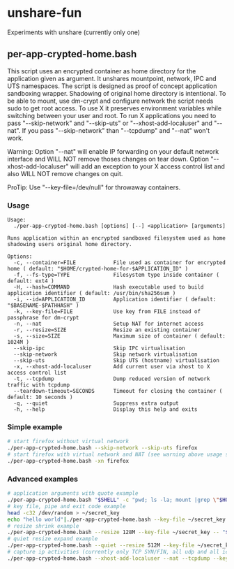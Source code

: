 # unshare-fun
Experiments with unshare
(currently only one)

## per-app-crypted-home.bash
This script uses an encrypted container as home directory for the application given as argument. It unshares mountpoint, network, IPC and UTS namespaces. The script is designed as proof of concept application sandboxing wrapper. Shadowing of original home directory is intentional. To be able to mount, use dm-crypt and configure network the script needs sudo to get root access. To use X it preserves environment variables while switching between your user and root. To run X applications you need to pass "--skip-network" and "--skip-uts" or "--xhost-add-localuser" and "--nat". If you pass "--skip-network" than "--tcpdump" and "--nat" won't work.

Warning: Option "--nat" will enable IP forwarding on your default network interface and WILL NOT remove thoses changes on tear down. Option "--xhost-add-localuser" will add an exception to your X access control list and also WILL NOT remove changes on quit.

ProTip: Use "--key-file=/dev/null" for throwaway containers.

### Usage
```
Usage:
  ./per-app-crypted-home.bash [options] [--] <application> [arguments]

Runs application within an encrypted sandboxed filesystem used as home shadowing users original home directory.

Options:
  -c, --container=FILE            File used as container for encrypted home ( default: "$HOME/crypted-home-for-$APPLICATION_ID" )
  -f, --fs-type=TYPE              Filesystem type inside container ( default: ext4 )
  -H, --hash=COMMAND              Hash executable used to build application identifier ( default: /usr/bin/sha256sum )
  -i, --id=APPLICATION_ID         Application identifier ( default: "$BASENAME-$PATHHASH" )
  -k, --key-file=FILE             Use key from FILE instead of passphrase for dm-crypt
  -n, --nat                       Setup NAT for internet access
  -r, --resize=SIZE               Resize an existing container
  -s, --size=SIZE                 Maximum size of container ( default: 1024M )
  --skip-ipc                      Skip IPC virtualisation
  --skip-network                  Skip network virtualisation
  --skip-uts                      Skip UTS (hostname) virtualisation
  -x, --xhost-add-localuser       Add current user via xhost to X access control list
  -t, --tcpdump                   Dump reduced version of network traffic with tcpdump
  --teardown-timeout=SECONDS      Timeout for closing the container ( default: 10 seconds )
  -q, --quiet                     Suppress extra output
  -h, --help                      Display this help and exits

```
### Simple example
```sh
# start firefox without virtual network
./per-app-crypted-home.bash --skip-network --skip-uts firefox
# start firefox with virtual network and NAT (see warning above usage section)
./per-app-crypted-home.bash -xn firefox
```
### Advanced examples
```sh
# application arguments with quote example
./per-app-crypted-home.bash "$SHELL" -c "pwd; ls -la; mount |grep \"$HOME\"; echo \"sleeping 1m so you can try to find this mount in another shell. Hint: it won't be easy.\"; sleep 1m"
# key file, pipe and exit code example
head -c32 /dev/random > ~/secret_key
echo "hello world"|./per-app-crypted-home.bash --key-file ~/secret_key -- "$SHELL" -c "cat; exit 42"
# resize shrink example
./per-app-crypted-home.bash --resize 128M --key-file ~/secret_key -- "$SHELL" -c "df -h ."
# quiet resize expand example
./per-app-crypted-home.bash --quiet --resize 512M --key-file ~/secret_key -- "$SHELL" -c "df -h ."
# capture ip activities (currently only TCP SYN/FIN, all udp and all icmp)
./per-app-crypted-home.bash --xhost-add-localuser --nat --tcpdump --key-file ~/secret_key chromium
```
